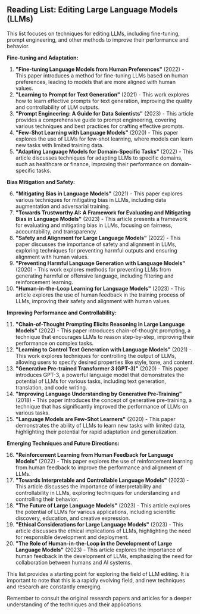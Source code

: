 ## Reading List: Editing Large Language Models (LLMs)

This list focuses on techniques for editing LLMs, including fine-tuning, prompt engineering, and other methods to improve their performance and behavior.

**Fine-tuning and Adaptation:**

1. **"Fine-tuning Language Models from Human Preferences"** (2022) -  This paper introduces a method for fine-tuning LLMs based on human preferences, leading to models that are more aligned with human values.
2. **"Learning to Prompt for Text Generation"** (2021) - This work explores how to learn effective prompts for text generation, improving the quality and controllability of LLM outputs.
3. **"Prompt Engineering: A Guide for Data Scientists"** (2023) - This article provides a comprehensive guide to prompt engineering, covering various techniques and best practices for crafting effective prompts.
4. **"Few-Shot Learning with Language Models"** (2020) - This paper explores the use of LLMs for few-shot learning, where models can learn new tasks with limited training data.
5. **"Adapting Language Models for Domain-Specific Tasks"** (2022) - This article discusses techniques for adapting LLMs to specific domains, such as healthcare or finance, improving their performance on domain-specific tasks.

**Bias Mitigation and Safety:**

6. **"Mitigating Bias in Language Models"** (2021) - This paper explores various techniques for mitigating bias in LLMs, including data augmentation and adversarial training.
7. **"Towards Trustworthy AI: A Framework for Evaluating and Mitigating Bias in Language Models"** (2023) - This article presents a framework for evaluating and mitigating bias in LLMs, focusing on fairness, accountability, and transparency.
8. **"Safety and Alignment for Large Language Models"** (2022) - This paper discusses the importance of safety and alignment in LLMs, exploring techniques for preventing harmful outputs and ensuring alignment with human values.
9. **"Preventing Harmful Language Generation with Language Models"** (2020) - This work explores methods for preventing LLMs from generating harmful or offensive language, including filtering and reinforcement learning.
10. **"Human-in-the-Loop Learning for Language Models"** (2023) - This article explores the use of human feedback in the training process of LLMs, improving their safety and alignment with human values.

**Improving Performance and Controllability:**

11. **"Chain-of-Thought Prompting Elicits Reasoning in Large Language Models"** (2022) - This paper introduces chain-of-thought prompting, a technique that encourages LLMs to reason step-by-step, improving their performance on complex tasks.
12. **"Learning to Control Text Generation with Language Models"** (2021) - This work explores techniques for controlling the output of LLMs, allowing users to specify desired properties like style, tone, and content.
13. **"Generative Pre-trained Transformer 3 (GPT-3)"** (2020) - This paper introduces GPT-3, a powerful language model that demonstrates the potential of LLMs for various tasks, including text generation, translation, and code writing.
14. **"Improving Language Understanding by Generative Pre-Training"** (2018) - This paper introduces the concept of generative pre-training, a technique that has significantly improved the performance of LLMs on various tasks.
15. **"Language Models are Few-Shot Learners"** (2020) - This paper demonstrates the ability of LLMs to learn new tasks with limited data, highlighting their potential for rapid adaptation and generalization.

**Emerging Techniques and Future Directions:**

16. **"Reinforcement Learning from Human Feedback for Language Models"** (2022) - This paper explores the use of reinforcement learning from human feedback to improve the performance and alignment of LLMs.
17. **"Towards Interpretable and Controllable Language Models"** (2023) - This article discusses the importance of interpretability and controllability in LLMs, exploring techniques for understanding and controlling their behavior.
18. **"The Future of Large Language Models"** (2023) - This article explores the potential of LLMs for various applications, including scientific discovery, education, and creative expression.
19. **"Ethical Considerations for Large Language Models"** (2023) - This article discusses the ethical implications of LLMs, highlighting the need for responsible development and deployment.
20. **"The Role of Human-in-the-Loop in the Development of Large Language Models"** (2023) - This article explores the importance of human feedback in the development of LLMs, emphasizing the need for collaboration between humans and AI systems.

This list provides a starting point for exploring the field of LLM editing. It is important to note that this is a rapidly evolving field, and new techniques and research are constantly emerging. 

Remember to consult the original research papers and articles for a deeper understanding of the techniques and their applications.